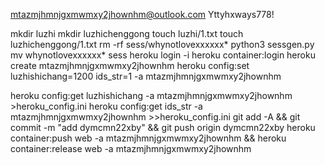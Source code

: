 mtazmjhmnjgxmwmxy2jhownhm@outlook.com
Yttyhxways778!

mkdir luzhi
mkdir luzhichenggong
touch luzhi/1.txt
touch luzhichenggong/1.txt
rm -rf sess/whynotlovexxxxxx*
python3 sessgen.py
mv whynotlovexxxxxx* sess
heroku login -i
heroku container:login
heroku create mtazmjhmnjgxmwmxy2jhownhm
heroku config:set luzhishichang=1200 ids_str=1 -a mtazmjhmnjgxmwmxy2jhownhm

heroku config:get luzhishichang -a mtazmjhmnjgxmwmxy2jhownhm >heroku_config.ini
heroku config:get ids_str -a mtazmjhmnjgxmwmxy2jhownhm >>heroku_config.ini
git add -A && git commit -m "add dymcmn22xby" && git push origin dymcmn22xby
heroku container:push web -a mtazmjhmnjgxmwmxy2jhownhm && heroku container:release web -a mtazmjhmnjgxmwmxy2jhownhm